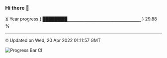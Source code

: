 ### Hi there 👋

⏳ Year progress { ████████▁▁▁▁▁▁▁▁▁▁▁▁▁▁▁▁▁▁▁▁▁▁ } 29.88 %

---

⏰ Updated on Wed, 20 Apr 2022 01:11:57 GMT

![Progress Bar CI](https://github.com/liununu/liununu/workflows/Progress%20Bar%20CI/badge.svg)
